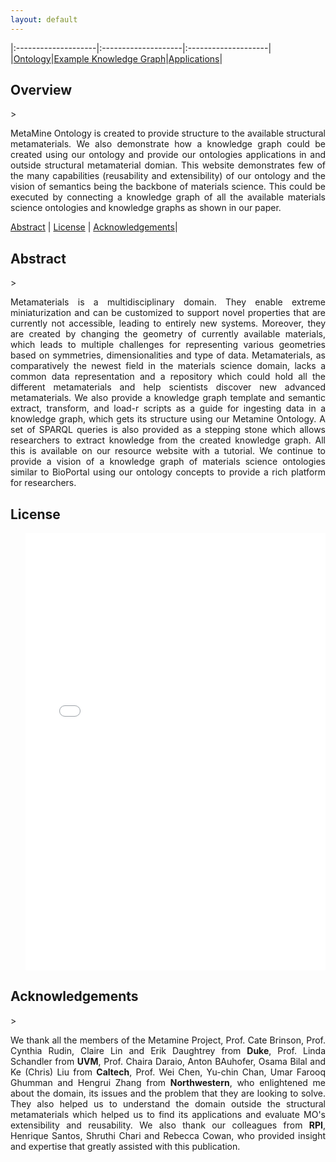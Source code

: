 ```yaml
---
layout: default
---
```


|:--------------------|:--------------------|:--------------------|
|[Ontology](./ontology.html)|[Example Knowledge Graph](./exampleKG.html)|[Applications](./applications.html)|


<h2 id="overview">Overview</h2>
> <p align="justify"> MetaMine Ontology is created to provide structure to the available structural metamaterials. We also demonstrate how a knowledge graph could be created using our ontology and provide our ontologies applications in and outside structural metamaterial domian. This website demonstrates few of the many capabilities (reusability and extensibility) of our ontology and the vision of semantics being the backbone of materials science. This could be executed by connecting a knowledge graph of all the available materials science ontologies and knowledge graphs as shown in our paper. </p>

[Abstract](#abstract) | [License](#license) | [Acknowledgements](#acknowledgements)|

<h2 id="abstract">Abstract</h2>
> <p align="justify">Metamaterials is a multidisciplinary domain. They enable extreme miniaturization and can be customized to support novel properties that are currently not accessible, leading to entirely new systems. Moreover, they are created by changing the geometry of currently available materials, which leads to multiple challenges for representing various geometries based on symmetries, dimensionalities and type of data. Metamaterials, as comparatively the newest field in the materials science domain, lacks a common data representation and a repository which could hold all the different metamaterials and help scientists discover new advanced metamaterials. We also provide a knowledge graph template and semantic extract, transform, and load-r scripts as a guide for ingesting data in a knowledge graph, which gets its structure using our Metamine Ontology. A set of SPARQL queries is also provided as a stepping stone which allows researchers to extract knowledge from the created knowledge graph. All this is available on our resource website with a tutorial. We continue to provide a vision of a knowledge graph of materials science ontologies similar to BioPortal using our ontology concepts to provide a rich platform for researchers. </p>

<h2 id="license">License</h2>
<ul> 
<iframe src="images/License.pdf" style="width: 100%;height: 700px;border: none;"></iframe>
</ul>

<h2 id="acknowledgements">Acknowledgements</h2>
> <p align="justify">We thank all the members of the Metamine Project, Prof. Cate Brinson, Prof. Cynthia Rudin, Claire Lin and Erik Daughtrey  from <b>Duke</b>, Prof. Linda Schandler from <b>UVM</b>, Prof. Chaira Daraio, Anton BAuhofer, Osama Bilal and Ke (Chris) Liu from <b>Caltech</b>, Prof. Wei Chen, Yu-chin Chan, Umar Farooq Ghumman and Hengrui Zhang from <b>Northwestern</b>, who enlightened me about the domain, its issues and the problem that they are looking to solve. They also helped us to understand the domain outside the structural metamaterials which helped us to find its applications and evaluate MO's extensibility and reusability. We also thank our colleagues from <b>RPI</b>, Henrique Santos, Shruthi Chari and Rebecca Cowan, who provided insight and expertise that greatly assisted with this publication.</p>
